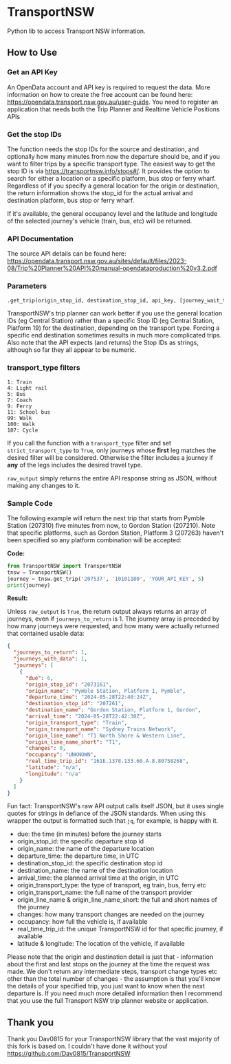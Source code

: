 # TransportNSW
Python lib to access Transport NSW information.

## How to Use

### Get an API Key
An OpenData account and API key is required to request the data. More information on how to create the free account can be found here:
https://opendata.transport.nsw.gov.au/user-guide.  You need to register an application that needs both the Trip Planner and Realtime Vehicle Positions APIs

### Get the stop IDs
The function needs the stop IDs for the source and destination, and optionally how many minutes from now the departure should be, and if you want to filter trips by a specific transport type.  The easiest way to get the stop ID is via https://transportnsw.info/stops#/. It provides the option to search for either a location or a specific platform, bus stop or ferry wharf.  Regardless of if you specify a general location for the origin or destination, the return information shows the stop_id for the actual arrival and destination platform, bus stop or ferry wharf.

If it's available, the general occupancy level and the latitude and longitude of the selected journey's vehicle (train, bus, etc) will be returned.

### API Documentation
The source API details can be found here: https://opendata.transport.nsw.gov.au/sites/default/files/2023-08/Trip%20Planner%20API%20manual-opendataproduction%20v3.2.pdf

### Parameters
```python
.get_trip(origin_stop_id, destination_stop_id, api_key, [journey_wait_time = 0], [transport_type = 0], [strict_transport_type = False], [raw_output = False], [journeys_to_return = 1])
```
TransportNSW's trip planner can work better if you use the general location IDs (eg Central Station) rather than a specific Stop ID (eg Central Station, Platform 19) for the destination, depending on the transport type.  Forcing a specific end destination sometimes results in much more complicated trips.  Also note that the API expects (and returns) the Stop IDs as strings, although so far they all appear to be numeric.

### transport_type filters
```
1: Train
4: Light rail
5: Bus
7: Coach
9: Ferry
11: School bus
99: Walk
100: Walk
107: Cycle
```
If you call the function with a `transport_type` filter and set `strict_transport_type` to `True`, only journeys whose **first** leg matches the desired filter will be considered.  Otherwise the filter includes a journey if **any** of the legs includes the desired travel type.

`raw_output` simply returns the entire API response string as JSON, without making any changes to it.

### Sample Code

The following example will return the next trip that starts from Pymble Station (207310) five minutes from now, to Gordon Station (207210).  Note that specific platforms, such as Gordon Station, Platform 3 (207263) haven't been specified so any platform combination will be accepted:

**Code:**
```python
from TransportNSW import TransportNSW
tnsw = TransportNSW()
journey = tnsw.get_trip('207537', '10101100', 'YOUR_API_KEY', 5)
print(journey)
```
**Result:**

Unless `raw_output` is `True`, the return output always returns an array of journeys, even if `journeys_to_return` is 1.  The journey array is preceded by how many journeys were requested, and how many were actually returned that contained usable data:

```json
{
  "journeys_to_return": 1,
  "journeys_with_data": 1,
  "journeys": [
    {
      "due": 6,
      "origin_stop_id": "2073161",
      "origin_name": "Pymble Station, Platform 1, Pymble",
      "departure_time": "2024-05-28T22:40:24Z",
      "destination_stop_id": "207261",
      "destination_name": "Gordon Station, Platform 1, Gordon",
      "arrival_time": "2024-05-28T22:42:30Z",
      "origin_transport_type": "Train",
      "origin_transport_name": "Sydney Trains Network",
      "origin_line_name": "T1 North Shore & Western Line",
      "origin_line_name_short": "T1",
      "changes": 0,
      "occupancy": "UNKNOWN",
      "real_time_trip_id": "161E.1378.133.60.A.8.80758268",
      "latitude": "n/a",
      "longitude": "n/a"
    }
  ]
}
```
Fun fact:  TransportNSW's raw API output calls itself JSON, but it uses single quotes for strings in defiance of the JSON standards.  When using this wrapper the output is formatted such that `jq`, for example, is happy with it.

* due: the time (in minutes) before the journey starts
* origin_stop_id: the specific departure stop id
* origin_name: the name of the departure location
* departure_time: the departure time, in UTC
* destination_stop_id: the specific destination stop id
* destination_name: the name of the destination location
* arrival_time: the planned arrival time at the origin, in UTC
* origin_transport_type: the type of transport, eg train, bus, ferry etc
* origin_transport_name: the full name of the transport provider
* origin_line_name & origin_line_name_short: the full and short names of the journey
* changes: how many transport changes are needed on the journey
* occupancy: how full the vehicle is, if available
* real_time_trip_id: the unique TransportNSW id for that specific journey, if available
* latitude & longitude: The location of the vehicle, if available

Please note that the origin and destination detail is just that - information about the first and last stops on the journey at the time the request was made.  We don't return any intermediate steps, transport change types etc other than the total number of changes - the assumption is that you'll know the details of your specified trip, you just want to know when the next departure is.  If you need much more detailed information then I recommend that you use the full Transport NSW trip planner website or application.

## Thank you
Thank you Dav0815 for your TransportNSW library that the vast majority of this fork is based on.  I couldn't have done it without you!
https://github.com/Dav0815/TransportNSW
